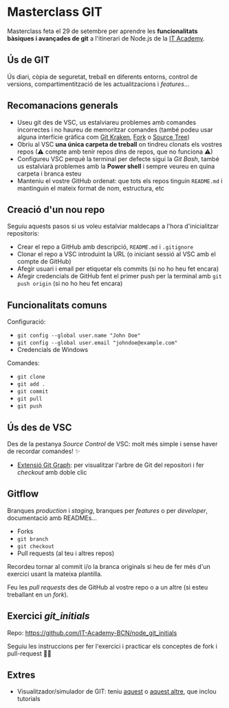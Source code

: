 # Masterclass GIT 
Masterclass feta el 29 de setembre per aprendre les **funcionalitats bàsiques i avançades de git** a l'itinerari de Node.js de la [IT Academy](https://www.barcelonactiva.cat/es/itacademy).

## Ús de GIT

Ús diari, còpia de seguretat, treball en diferents entorns, control de versions, compartimentització de les actualitzacions i _features_...


## Recomanacions generals

- Useu git des de VSC, us estalviareu problemes amb comandes incorrectes i no haureu de memoritzar comandes (també podeu usar alguna interfície gràfica com [Git Kraken](https://www.gitkraken.com/), [Fork](https://git-fork.com/) o [Source Tree](https://www.sourcetreeapp.com/))
- Obriu al VSC **una única carpeta de treball** on tindreu clonats els vostres repos (⚠ compte amb tenir repos dins de repos, que no funciona ⚠)
- Configureu VSC perquè la terminal per defecte sigui la _Git Bash_, també us estalviarà problemes amb la __Power shell__ i sempre veureu en quina carpeta i branca esteu
- Manteniu el vostre GitHub ordenat: que tots els repos tinguin `README.md` i mantinguin el mateix format de nom, estructura, etc


## Creació d'un nou repo

Seguiu aquests pasos si us voleu estalviar maldecaps a l'hora d'inicialitzar repositoris:

- Crear el repo a GitHub amb descripció, `README.md` i `.gitignore`
- Clonar el repo a VSC introduint la URL (o iniciant sessió al VSC amb el compte de GitHub)
- Afegir usuari i email per etiquetar els commits (si no ho heu fet encara)
- Afegir credencials de GitHub fent el primer push per la terminal amb `git push origin` (si no ho heu fet encara)


## Funcionalitats comuns

Configuració:
- `git config --global user.name "John Doe"`
- `git config --global user.email "johndoe@example.com"`
- Credencials de Windows

Comandes:
- `git clone`
- `git add .`
- `git commit`
- `git pull`
- `git push`


## Ús des de VSC

Des de la pestanya _Source Control_ de VSC: molt més simple i sense haver de recordar comandes! ✨

- [Extensió Git Graph](https://marketplace.visualstudio.com/items?itemName=mhutchie.git-graph): per visualitzar l'arbre de Git del repositori i fer _checkout_ amb doble clic


## Gitflow

Branques _production_ i _staging_, branques per _features_ o per _developer_, documentació amb READMEs...

- Forks 
- `git branch`
- `git checkout`
- Pull requests (al teu i altres repos)

Recordeu tornar al commit i/o la branca originals si heu de fer més d'un exercici usant la mateixa plantilla.

Feu les _pull requests_ des de GitHub al vostre repo o a un altre (si esteu treballant en un _fork_).


## Exercici _git_initials_

Repo: https://github.com/IT-Academy-BCN/node_git_initials

Seguiu les instruccions per fer l'exercici i practicar els conceptes de fork i pull-request 💪🏻


## Extres

- Visualitzador/simulador de GIT: teniu [aquest](https://git-school.github.io/visualizing-git/) o [aquest altre](https://learngitbranching.js.org/), que inclou tutorials